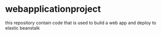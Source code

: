 # webapplicationproject
this repository contain code that is used to build a web app and deploy to elastic beanstalk
